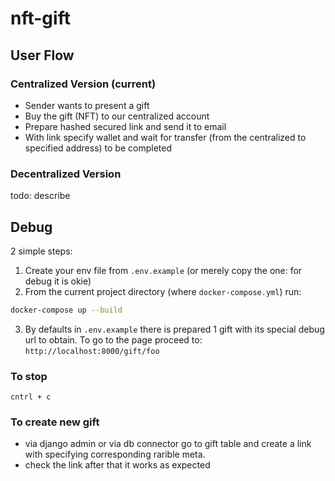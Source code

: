 # nft-gift

## User Flow
### Centralized Version (current)
- Sender wants to present a gift
- Buy the gift (NFT) to our centralized account
- Prepare hashed secured link and send it to email
- With link specify wallet and wait for transfer (from the centralized to specified address) to be completed

### Decentralized Version
todo: describe

## Debug
2 simple steps:

1. Create your env file from `.env.example`
(or merely copy the one: for debug it is okie)
2. From the current project directory (where `docker-compose.yml`) run:
```bash
docker-compose up --build
```
3. By defaults in `.env.example` there is prepared 1 gift with its special debug url to obtain. To go to the page proceed to:
`http://localhost:8000/gift/foo`

### To stop
`cntrl + c`

### To create new gift
- via django admin or via db connector go to gift table and create a link with specifying corresponding  rarible meta.
- check the link after that it works as expected
